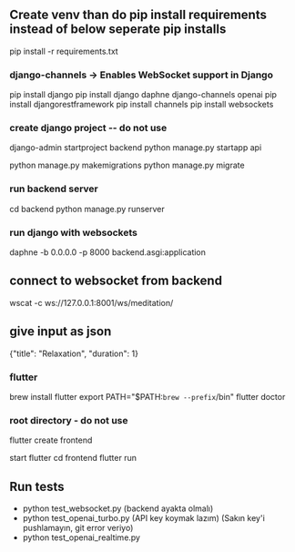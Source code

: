## Create venv than do pip install requirements instead of below seperate pip installs
pip install -r requirements.txt

### django-channels → Enables WebSocket support in Django
pip install django
pip install django daphne django-channels openai
pip install djangorestframework
pip install channels
pip install websockets

### create django project -- do not use
django-admin startproject backend
python manage.py startapp api

python manage.py makemigrations
python manage.py migrate

### run backend server
cd backend
python manage.py runserver

### run django with websockets
daphne -b 0.0.0.0 -p 8000 backend.asgi:application

## connect to websocket from backend
wscat -c ws://127.0.0.1:8001/ws/meditation/
## give input as json
{"title": "Relaxation", "duration": 1}

### flutter
brew install flutter
export PATH="$PATH:`brew --prefix`/bin"
flutter doctor

### root directory - do not use
flutter create frontend

start flutter
cd frontend
flutter run

## Run tests
- python test_websocket.py (backend ayakta olmalı)
- python test_openai_turbo.py (API key koymak lazım) (Sakın key'i pushlamayın, git error veriyo)
- python test_openai_realtime.py